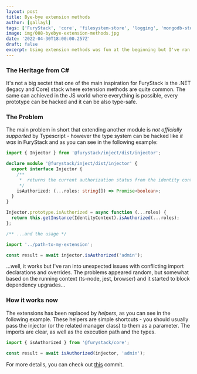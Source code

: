 ```yaml
---
layout: post
title: Bye-bye extension methods
author: [gallayl]
tags: ['FuryStack', 'core', 'filesystem-store', 'logging', 'mongodb-store', 'redis-store', 'repository', 'rest-service', 'security', 'sequelize-store', 'websocket-api', 'inject']
image: img/008-byebye-extension-methods.jpg
date: '2022-04-30T18:00:00.257Z'
draft: false
excerpt: Using extension methods was fun at the beginning but I've ran into more and more problems with them
---
```


### The Heritage from C#

It's not a big sectet that one of the main inspiration for FuryStack is the .NET (legacy and Core) stack where extension methods are quite common. The same can achieved in the JS world where everything is possible, every prototype can be hacked and it can be also type-safe.

### The Problem

The main problem in short that extending another module is _not officially supported_ by Typescript - however the type system can be hacked like _it was_ in FuryStack and as you can see in the following example:

```ts
import { Injector } from '@furystack/inject/dist/injector';

declare module '@furystack/inject/dist/injector' {
  export interface Injector {
    /**
     *  returns the current authorization status from the identity context
     */
    isAuthorized: (...roles: string[]) => Promise<boolean>;
  }
}

Injector.prototype.isAuthorized = async function (...roles) {
  return this.getInstance(IdentityContext).isAuthorized(...roles);
};

/** ...and the usage */

import '../path-to-my-extension';

const result = await injector.isAuthorized('admin');
```

...well, it works but I've ran into unexpected issues with conflicting import declarations and overrides. The problems appeared random, but somewhat based on the running context (ts-node, jest, browser) and it started to block dependency upgrades...

### How it works now

The extensions has been replaced by _helpers_, as you can see in the following example. These helpers are simple shortcuts - you should usually pass the injector (or the related manager class) to them as a parameter.
The imports are clear, as well as the execution path and the types.

```ts
import { isAuthorized } from '@furystack/core';

const result = await isAuthorized(injector, 'admin');
```

For more details, you can check out [this](https://github.com/furystack/furystack/commit/ba32902dba6bfbf8db4b1cc8a00861151999b71a#diff-45afbc003c3ca2cf0dac19a66d7aed4c4526c3df2ca00942e814970983e4ce84) commit.
